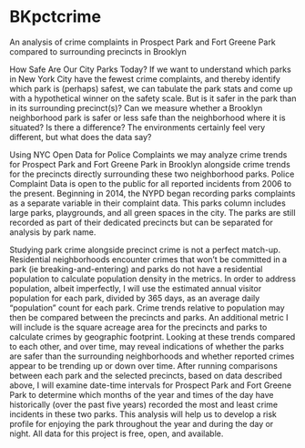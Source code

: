 # BKpctcrime
An analysis of crime complaints in Prospect Park and Fort Greene Park compared to surrounding precincts in Brooklyn

How Safe Are Our City Parks Today?
If we want to understand which parks in New York City have the fewest crime complaints, and thereby identify which park is (perhaps) safest, we can tabulate the park stats and come up with a hypothetical winner on the safety scale. But is it safer in the park than in its surrounding precinct(s)? Can we measure whether a Brooklyn neighborhood park is safer or less safe than the neighborhood where it is situated? Is there a difference? The environments certainly feel very different, but what does the data say?

Using NYC Open Data for Police Complaints we may analyze crime trends for Prospect Park and Fort Greene Park in Brooklyn alongside crime trends for the precincts directly surrounding these two neighborhood parks. Police Complaint Data is open to the public for all reported incidents from 2006 to the present. Beginning in 2014, the NYPD began recording parks complaints as a separate variable in their complaint data. This parks column includes large parks, playgrounds, and all green spaces in the city. The parks are still recorded as part of their dedicated precincts but can be separated for analysis by park name. 

Studying park crime alongside precinct crime is not a perfect match-up. Residential neighborhoods encounter crimes that won’t be committed in a park (ie breaking-and-entering) and parks do not have a residential population to calculate population density in the metrics. In order to address population, albeit imperfectly, I will use the estimated annual visitor population for each park, divided by 365 days, as an average daily “population” count for each park. Crime trends relative to population may then be compared between the precincts and parks. An additional metric I will include is the square acreage area for the precincts and parks to calculate crimes by geographic footprint. Looking at these trends compared to each other, and over time, may reveal indications of whether the parks are safer than the surrounding neighborhoods and whether reported crimes appear to be trending up or down over time.
After running comparisons between each park and the selected precincts, based on data described above, I will examine date-time intervals for Prospect Park and Fort Greene Park to determine which months of the year and times of the day have historically (over the past five years) recorded the most and least crime incidents in these two parks. This analysis will help us to develop a risk profile for enjoying the park throughout the year and during the day or night.
All data for this project is free, open, and available.
